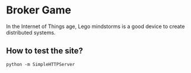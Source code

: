 # Broker Game

In the Internet of Things age, Lego mindstorms is a good device to create distributed systems.

## How to test the site?

```
python -m SimpleHTTPServer
```